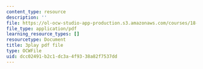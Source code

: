 ```yaml
---
content_type: resource
description: ''
file: https://ol-ocw-studio-app-production.s3.amazonaws.com/courses/18-06sc-linear-algebra-fall-2011/dcc02491b2c1dc3a4f9338a82f7537dd_nHlE7EgJFds.pdf
file_type: application/pdf
learning_resource_types: []
resourcetype: Document
title: 3play pdf file
type: OCWFile
uid: dcc02491-b2c1-dc3a-4f93-38a82f7537dd
---
```


